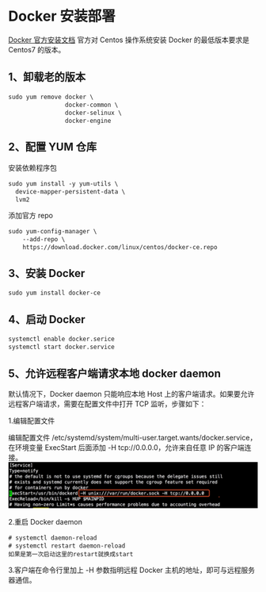 # Docker 安装部署
[Docker 官方安装文档](https://docs.docker.com/engine/installation/linux/docker-ce/centos/)
官方对 Centos 操作系统安装 Docker 的最低版本要求是 Centos7 的版本。
## 1、卸载老的版本

```shell
sudo yum remove docker \
                docker-common \
                docker-selinux \
                docker-engine
```
## 2、配置 YUM 仓库
安装依赖程序包

```shell
sudo yum install -y yum-utils \
  device-mapper-persistent-data \
  lvm2
```
添加官方 repo

```shell
sudo yum-config-manager \
    --add-repo \
    https://download.docker.com/linux/centos/docker-ce.repo
```
## 3、安装 Docker

```shell
sudo yum install docker-ce
```
## 4、启动 Docker

```shell
systemctl enable docker.serice
systemctl start docker.service
```
## 5、允许远程客户端请求本地 docker daemon
默认情况下，Docker daemon 只能响应本地 Host 上的客户端请求。如果要允许远程客户端请求，需要在配置文件中打开 TCP 监听，步骤如下：

1.编辑配置文件 

编辑配置文件  /etc/systemd/system/multi-user.target.wants/docker.service，在环境变量 ExecStart 后面添加 -H tcp://0.0.0.0，允许来自任意 IP 的客户端连接。
![](media/15143727528875/15144319130527.jpg)

2.重启 Docker daemon

```shell
# systemctl daemon-reload
# systemctl restart daemon-reload 
如果是第一次启动这里的restart就换成start
```
3.客户端在命令行里加上 -H 参数指明远程 Docker 主机的地址，即可与远程服务器通信。



